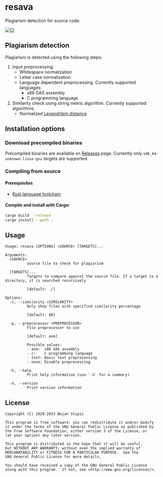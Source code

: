 # resava

Plagiarism detection for source code.

[![CI](https://github.com/BojanStipic/resava/actions/workflows/ci.yml/badge.svg)](https://github.com/BojanStipic/resava/actions/workflows/ci.yml)

## Plagiarism detection

Plagiarism is detected using the following steps:

1. Input preprocessing:
    * Whitespace normalization
    * Letter case normalization
    * Language dependent preprocessing. Currently supported languages:
        * x86 GAS assembly
        * C programming language
2. Similarity check using string metric algorithm. Currently supported algorithms:
    * Normalized [Levenshtein distance](https://en.wikipedia.org/wiki/Levenshtein_distance)

## Installation options

### Download precompiled binaries

Precompiled binaries are available on [Releases](https://github.com/BojanStipic/resava/releases) page.
Currently only `x86_64-unknown-linux-gnu` targets are supported.

### Compiling from source

#### Prerequisites

* [Rust language toolchain](https://www.rust-lang.org/tools/install)

#### Compile and install with Cargo:

```bash
cargo build --release
cargo install --path .
```

## Usage

```
Usage: resava [OPTIONS] <SOURCE> [TARGETS]...

Arguments:
  <SOURCE>
          Source file to check for plagiarism

  [TARGETS]...
          Targets to compare against the source file. If a target is a directory, it is searched recursively

          [default: ./]

Options:
  -s, --similarity <SIMILARITY>
          Only show files with specified similarity percentage

          [default: 80]

  -p, --preprocessor <PREPROCESSOR>
          File preprocessor to use

          [default: asm]

          Possible values:
          - asm:  x86 GAS assembly
          - c:    C programming language
          - text: Basic text preprocessing
          - none: Disable preprocessing

  -h, --help
          Print help information (use `-h` for a summary)

  -V, --version
          Print version information
```

## License

    Copyright (C) 2020-2023 Bojan Stipic

    This program is free software: you can redistribute it and/or modify
    it under the terms of the GNU General Public License as published by
    the Free Software Foundation, either version 3 of the License, or
    (at your option) any later version.

    This program is distributed in the hope that it will be useful,
    but WITHOUT ANY WARRANTY; without even the implied warranty of
    MERCHANTABILITY or FITNESS FOR A PARTICULAR PURPOSE.  See the
    GNU General Public License for more details.

    You should have received a copy of the GNU General Public License
    along with this program.  If not, see <http://www.gnu.org/licenses/>.
